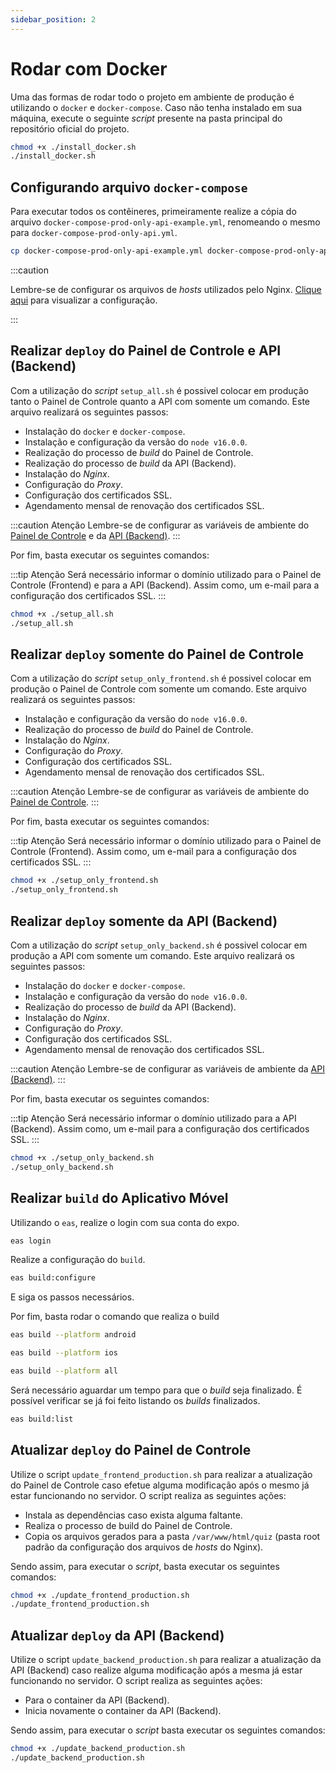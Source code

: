 ```yaml
---
sidebar_position: 2
---
```


# Rodar com Docker

Uma das formas de rodar todo o projeto em ambiente de produção é utilizando o `docker` e `docker-compose`. Caso não tenha instalado em sua máquina, execute o seguinte _script_ presente na pasta principal do repositório oficial do projeto.

```bash title="install_docker.sh"
chmod +x ./install_docker.sh
./install_docker.sh
```

## Configurando arquivo `docker-compose`

Para executar todos os contêineres, primeiramente realize a cópia do arquivo `docker-compose-prod-only-api-example.yml`, renomeando o mesmo para `docker-compose-prod-only-api.yml`.

```bash
cp docker-compose-prod-only-api-example.yml docker-compose-prod-only-api.yml
```

:::caution

Lembre-se de configurar os arquivos de _hosts_ utilizados pelo Nginx. [Clique aqui](./config_nginx.md) para visualizar a configuração.

:::

## Realizar `deploy` do Painel de Controle e API (Backend)

Com a utilização do _script_ `setup_all.sh` é possivel colocar em produção tanto o Painel de Controle quanto a API com somente um comando. Este arquivo realizará os seguintes passos:

- Instalação do `docker` e `docker-compose`.
- Instalação e configuração da versão do `node v16.0.0`.
- Realização do processo de _build_ do Painel de Controle.
- Realização do processo de _build_ da API (Backend).
- Instalação do _Nginx_.
- Configuração do _Proxy_.
- Configuração dos certificados SSL.
- Agendamento mensal de renovação dos certificados SSL.

:::caution Atenção
Lembre-se de configurar as variáveis de ambiente do [Painel de Controle](../environment_variables/frontend.md) e da [API (Backend)](../environment_variables/backend.md).
:::

Por fim, basta executar os seguintes comandos:

:::tip Atenção
Será necessário informar o domínio utilizado para o Painel de Controle (Frontend) e para a API (Backend). Assim como, um e-mail para a configuração dos certificados SSL.
:::

```bash title="setup_all.sh"
chmod +x ./setup_all.sh
./setup_all.sh
```

## Realizar `deploy` somente do Painel de Controle

Com a utilização do _script_ `setup_only_frontend.sh` é possivel colocar em produção o Painel de Controle com somente um comando. Este arquivo realizará os seguintes passos:

- Instalação e configuração da versão do `node v16.0.0`.
- Realização do processo de _build_ do Painel de Controle.
- Instalação do _Nginx_.
- Configuração do _Proxy_.
- Configuração dos certificados SSL.
- Agendamento mensal de renovação dos certificados SSL.

:::caution Atenção
Lembre-se de configurar as variáveis de ambiente do [Painel de Controle](../environment_variables/frontend.md).
:::

Por fim, basta executar os seguintes comandos:

:::tip Atenção
Será necessário informar o domínio utilizado para o Painel de Controle (Frontend). Assim como, um e-mail para a configuração dos certificados SSL.
:::

```bash title="setup_only_frontend.sh"
chmod +x ./setup_only_frontend.sh
./setup_only_frontend.sh
```

## Realizar `deploy` somente da API (Backend)

Com a utilização do _script_ `setup_only_backend.sh` é possivel colocar em produção a API com somente um comando. Este arquivo realizará os seguintes passos:

- Instalação do `docker` e `docker-compose`.
- Instalação e configuração da versão do `node v16.0.0`.
- Realização do processo de _build_ da API (Backend).
- Instalação do _Nginx_.
- Configuração do _Proxy_.
- Configuração dos certificados SSL.
- Agendamento mensal de renovação dos certificados SSL.

:::caution Atenção
Lembre-se de configurar as variáveis de ambiente da [API (Backend)](../environment_variables/backend.md).
:::

Por fim, basta executar os seguintes comandos:

:::tip Atenção
Será necessário informar o domínio utilizado para a API (Backend). Assim como, um e-mail para a configuração dos certificados SSL.
:::

```bash title="setup_only_backend.sh"
chmod +x ./setup_only_backend.sh
./setup_only_backend.sh
```

## Realizar `build` do Aplicativo Móvel

Utilizando o `eas`, realize o login com sua conta do expo.

```bash title="terminal"
eas login
```

Realize a configuração do `build`.

```bash title="terminal"
eas build:configure
```

E siga os passos necessários.

Por fim, basta rodar o comando que realiza o build

```bash title="Para Android"
eas build --platform android
```

```bash title="Para IOS"
eas build --platform ios
```

```bash title="Para ambos"
eas build --platform all
```

Será necessário aguardar um tempo para que o _build_ seja finalizado. É possível verificar se já foi feito listando os _builds_ finalizados.

```bash title="Listando os builds"
eas build:list
```

## Atualizar `deploy` do Painel de Controle

Utilize o script `update_frontend_production.sh` para realizar a atualização do Painel de Controle caso efetue alguma modificação após o mesmo já estar funcionando no servidor. O script realiza as seguintes ações:

- Instala as dependências caso exista alguma faltante.
- Realiza o processo de build do Painel de Controle.
- Copia os arquivos gerados para a pasta `/var/www/html/quiz` (pasta root padrão da configuração dos arquivos de _hosts_ do Nginx).

Sendo assim, para executar o _script_, basta executar os seguintes comandos:

```bash
chmod +x ./update_frontend_production.sh
./update_frontend_production.sh
```

## Atualizar `deploy` da API (Backend)

Utilize o script `update_backend_production.sh` para realizar a atualização da API (Backend) caso realize alguma modificação após a mesma já estar funcionando no servidor. O script realiza as seguintes ações:

- Para o container da API (Backend).
- Inicia novamente o container da API (Backend).

Sendo assim, para executar o _script_ basta executar os seguintes comandos:

```bash
chmod +x ./update_backend_production.sh
./update_backend_production.sh
```
